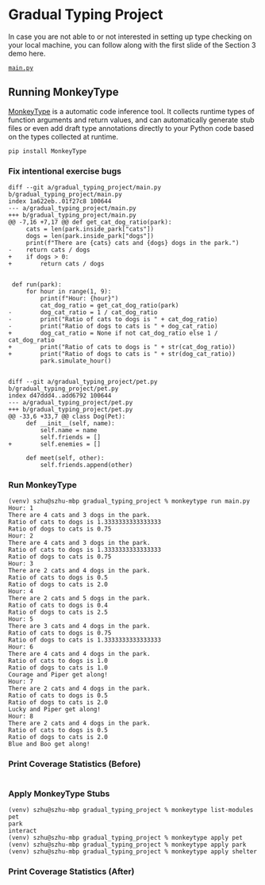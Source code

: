 # Gradual Typing Project

In case you are not able to or not interested in setting up type checking on your local machine, you can follow along with the first slide of the Section 3 demo here.


[`main.py`](https://pyre-check.org/play?input=import%20json%0Afrom%20typing%20import%20*%0A%0A%23%20from%20park.py%0Aclass%20Park%3A%0A%20%20%20%20def%20__init__(self)%3A%0A%20%20%20%20%20%20%20%20self.inside_park%20%3D%20%7B%0A%20%20%20%20%20%20%20%20%20%20%20%20%22cats%22%3A%20%5B%5D%2C%0A%20%20%20%20%20%20%20%20%20%20%20%20%22dogs%22%3A%20%5B%5D%2C%0A%20%20%20%20%20%20%20%20%7D%0A%20%20%20%20%20%20%20%20self.outside_park%20%3D%20%7B%0A%20%20%20%20%20%20%20%20%20%20%20%20%22cats%22%3A%20%5B%5D%2C%0A%20%20%20%20%20%20%20%20%20%20%20%20%22dogs%22%3A%20%5B%5D%2C%0A%20%20%20%20%20%20%20%20%7D%0A%20%20%20%20def%20populate(self%2C%20input)%3A%20...%0A%20%20%20%20def%20simulate_hour(self)%3A%20...%0A%0A%23%20from%20main.py%0Adef%20get_cat_dog_ratio(park)%3A%0A%20%20%20%20cats%20%3D%20len(park.inside_park%5B%22cats%22%5D)%0A%20%20%20%20dogs%20%3D%20len(park.inside_park%5B%22dogs%22%5D)%0A%20%20%20%20print(f%22There%20are%20%7Bcats%7D%20cats%20and%20%7Bdogs%7D%20dogs%20in%20the%20park.%22)%0A%20%20%20%20return%20cats%20%2F%20dogs%0A%0A%0Adef%20run(park)%3A%0A%20%20%20%20for%20hour%20in%20range(1%2C%209)%3A%0A%20%20%20%20%20%20%20%20print(f%22Hour%3A%20%7Bhour%7D%22)%0A%20%20%20%20%20%20%20%20cat_dog_ratio%20%3D%20get_cat_dog_ratio(park)%0A%20%20%20%20%20%20%20%20dog_cat_ratio%20%3D%201%20%2F%20cat_dog_ratio%0A%20%20%20%20%20%20%20%20print(%22Ratio%20of%20cats%20to%20dogs%20is%20%22%20%2B%20cat_dog_ratio)%0A%20%20%20%20%20%20%20%20print(%22Ratio%20of%20dogs%20to%20cats%20is%20%22%20%2B%20dog_cat_ratio)%0A%20%20%20%20%20%20%20%20park.simulate_hour()%0A%0A%0Aif%20__name__%20%3D%3D%20%22__main__%22%3A%0A%20%20%20%20park%20%3D%20Park()%0A%20%20%20%20with%20open(%27data.json%27)%20as%20json_file%3A%0A%20%20%20%20%20%20%20%20data%20%3D%20json.load(json_file)%0A%20%20%20%20%20%20%20%20park.populate(data)%0A%20%20%20%20run(park))


## Running MonkeyType

[MonkeyType](https://pypi.org/project/MonkeyType/) is a automatic code inference tool. It collects runtime types of function arguments and return values, and can automatically generate stub files or even add draft type annotations directly to your Python code based on the types collected at runtime.

```
pip install MonkeyType
```

### Fix intentional exercise bugs

```
diff --git a/gradual_typing_project/main.py b/gradual_typing_project/main.py
index 1a622eb..01f27c8 100644
--- a/gradual_typing_project/main.py
+++ b/gradual_typing_project/main.py
@@ -7,16 +7,17 @@ def get_cat_dog_ratio(park):
     cats = len(park.inside_park["cats"])
     dogs = len(park.inside_park["dogs"])
     print(f"There are {cats} cats and {dogs} dogs in the park.")
-    return cats / dogs
+    if dogs > 0:
+        return cats / dogs


 def run(park):
     for hour in range(1, 9):
         print(f"Hour: {hour}")
         cat_dog_ratio = get_cat_dog_ratio(park)
-        dog_cat_ratio = 1 / cat_dog_ratio
-        print("Ratio of cats to dogs is " + cat_dog_ratio)
-        print("Ratio of dogs to cats is " + dog_cat_ratio)
+        dog_cat_ratio = None if not cat_dog_ratio else 1 / cat_dog_ratio
+        print("Ratio of cats to dogs is " + str(cat_dog_ratio))
+        print("Ratio of dogs to cats is " + str(dog_cat_ratio))
         park.simulate_hour()


diff --git a/gradual_typing_project/pet.py b/gradual_typing_project/pet.py
index d47ddd4..add6792 100644
--- a/gradual_typing_project/pet.py
+++ b/gradual_typing_project/pet.py
@@ -33,6 +33,7 @@ class Dog(Pet):
     def __init__(self, name):
         self.name = name
         self.friends = []
+        self.enemies = []

     def meet(self, other):
         self.friends.append(other)
```

### Run MonkeyType

```
(venv) szhu@szhu-mbp gradual_typing_project % monkeytype run main.py
Hour: 1
There are 4 cats and 3 dogs in the park.
Ratio of cats to dogs is 1.3333333333333333
Ratio of dogs to cats is 0.75
Hour: 2
There are 4 cats and 3 dogs in the park.
Ratio of cats to dogs is 1.3333333333333333
Ratio of dogs to cats is 0.75
Hour: 3
There are 2 cats and 4 dogs in the park.
Ratio of cats to dogs is 0.5
Ratio of dogs to cats is 2.0
Hour: 4
There are 2 cats and 5 dogs in the park.
Ratio of cats to dogs is 0.4
Ratio of dogs to cats is 2.5
Hour: 5
There are 3 cats and 4 dogs in the park.
Ratio of cats to dogs is 0.75
Ratio of dogs to cats is 1.3333333333333333
Hour: 6
There are 4 cats and 4 dogs in the park.
Ratio of cats to dogs is 1.0
Ratio of dogs to cats is 1.0
Courage and Piper get along!
Hour: 7
There are 2 cats and 4 dogs in the park.
Ratio of cats to dogs is 0.5
Ratio of dogs to cats is 2.0
Lucky and Piper get along!
Hour: 8
There are 2 cats and 4 dogs in the park.
Ratio of cats to dogs is 0.5
Ratio of dogs to cats is 2.0
Blue and Boo get along!
```

### Print Coverage Statistics (Before)

```
```

### Apply MonkeyType Stubs

```
(venv) szhu@szhu-mbp gradual_typing_project % monkeytype list-modules
pet
park
interact
(venv) szhu@szhu-mbp gradual_typing_project % monkeytype apply pet
(venv) szhu@szhu-mbp gradual_typing_project % monkeytype apply park
(venv) szhu@szhu-mbp gradual_typing_project % monkeytype apply shelter
```

### Print Coverage Statistics (After)

```
```
